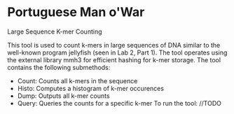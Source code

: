 # Portuguese Man o'War
Large Sequence K-mer Counting

This tool is used to count k-mers in large sequences of DNA similar to the well-known program jellyfish (seen in Lab 2, Part 1).
The tool operates using the external library mmh3 for efficient hashing for k-mer storage.
The tool contains the following submethods:
 - Count: Counts all k-mers in the sequence
 - Histo: Computes a histogram of k-mer occurences
 - Dump: Outputs all k-mer counts
 - Query: Queries the counts for a specific k-mer
To run the tool:
//TODO
